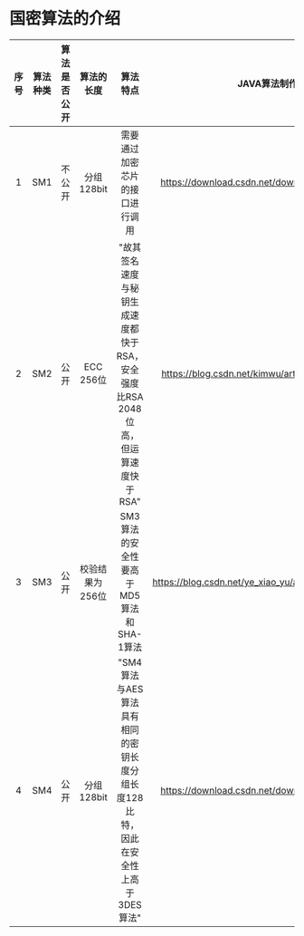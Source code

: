 # 国密算法的介绍

| 序号 | 算法种类 | 算法是否公开 | 算法的长度 | 算法特点 | JAVA算法制作方法 | 国家密码管理局资料 |
|:----:|:----:|:----:|:----:|:----:|:----:|:----:|
| 1 | SM1 | 不公开 | 分组128bit | 需要通过加密芯片的接口进行调用 | https://download.csdn.net/download/ererfei/9474502 | |
| 2 | SM2 | 公开 | ECC 256位 | "故其签名速度与秘钥生成速度都快于RSA，安全强度比RSA 2048位高，但运算速度快于RSA"	 | https://blog.csdn.net/kimwu/article/details/14452913 | http://www.oscca.gov.cn/sca/xxgk/2012-11/22/content_1002397.shtml |
| 3 | SM3 | 公开 | 校验结果为256位 | SM3算法的安全性要高于MD5算法和SHA-1算法 | https://blog.csdn.net/ye_xiao_yu/article/details/80600159 | http://www.oscca.gov.cn/sca/xxgk/2010-12/17/content_1002389.shtml |
| 4 | SM4 | 公开 | 分组128bit | "SM4算法与AES算法具有相同的密钥长度分组长度128比特，因此在安全性上高于3DES算法" | https://download.csdn.net/download/ererfei/9474502 | http://www.sca.gov.cn/sca/xwdt/2012-03/21/content_1002392.shtml |